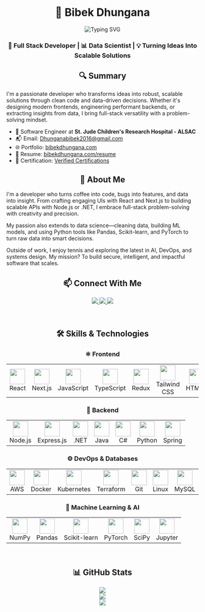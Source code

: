 <!-- Top Section -->
<h1 align="center">🚀 Bibek Dhungana</h1>

<p align="center">
  <img src="https://readme-typing-svg.herokuapp.com?font=Fira+Code&weight=600&size=24&pause=1000&color=00D4FF&center=true&vCenter=true&width=600&lines=Full+Stack+Software+Engineer;Open+Source+Contributor;Data+Scientist;AI+Enthusiast" alt="Typing SVG" />
</p>

<h3 align="center">🚀 Full Stack Developer | 📊 Data Scientist | 💡 Turning Ideas Into Scalable Solutions</h3>

<!-- Summary -->
<h2 align="center">🔍 Summary</h2>

I'm a passionate developer who transforms ideas into robust, scalable solutions through clean code and data-driven decisions. Whether it's designing modern frontends, engineering performant backends, or extracting insights from data, I bring full-stack versatility with a problem-solving mindset.

- 💼 Software Engineer at **St. Jude Children's Research Hospital - ALSAC**
- 📬 Email: [Dhunganabibek2016@gmail.com](mailto:Dhunganabibek2016@gmail.com)
- 🌐 Portfolio: [bibekdhungana.com](https://www.bibekdhungana.com)
- 📄 Resume: [bibekdhungana.com/resume](https://www.bibekdhungana.com/resume)
- 📜 Certification: [Verified Certifications](https://www.credly.com/users/dhunganabibek/badges#credly)

<!-- About me-->
<h2 align="center">👋 About Me</h2>

I'm a developer who turns coffee into code, bugs into features, and data into insight. From crafting engaging UIs with React and Next.js to building scalable APIs with Node.js or .NET, I embrace full-stack problem-solving with creativity and precision.

My passion also extends to data science—cleaning data, building ML models, and using Python tools like Pandas, Scikit-learn, and PyTorch to turn raw data into smart decisions.

Outside of work, I enjoy tennis and exploring the latest in AI, DevOps, and systems design. My mission? To build secure, intelligent, and impactful software that scales.

<!-- Connnect with me -->
<div align="center">
<h2>📫 Connect With Me</h2>
<p>
  <a href="https://github.com/dhunganabibek" target="_blank">
    <img src="https://img.shields.io/badge/GitHub-%2324292e.svg?&style=for-the-badge&logo=github&logoColor=white" />
  </a>
  <a href="https://linkedin.com/in/dhunganabibek" target="_blank">
    <img src="https://img.shields.io/badge/LinkedIn-%231E77B5.svg?&style=for-the-badge&logo=linkedin&logoColor=white" />
  </a>
  <a href="https://www.bibekdhungana.com/" target="_blank">
    <img src="https://img.shields.io/badge/Portfolio-%2308090A.svg?&style=for-the-badge&logo=dev.to&logoColor=white" />
  </a>
</p>
</div>

<!-- Technologies -->
<br/>
<div align ="center">
<h2>🛠️ Skills & Technologies</h2>
<h3>⚛️ Frontend</h3>
<table>
  <tr>
    <td align="center"><img src="https://profilinator.rishav.dev/skills-assets/react-original-wordmark.svg" height="40"/><br/>React</td>
    <td align="center"><img src="https://profilinator.rishav.dev/skills-assets/nextjs.png" height="40"/><br/>Next.js</td>
    <td align="center"><img src="https://profilinator.rishav.dev/skills-assets/javascript-original.svg" height="40"/><br/>JavaScript</td>
    <td align="center"><img src="https://profilinator.rishav.dev/skills-assets/typescript-original.svg" height="40"/><br/>TypeScript</td>
    <td align="center"><img src="https://profilinator.rishav.dev/skills-assets/redux-original.svg" height="40"/><br/>Redux</td>
    <td align="center"><img src="https://profilinator.rishav.dev/skills-assets/tailwindcss.svg" height="40"/><br/>Tailwind CSS</td>
    <td align="center"><img src="https://profilinator.rishav.dev/skills-assets/html5-original-wordmark.svg" height="40"/><br/>HTML5</td>
    <td align="center"><img src="https://profilinator.rishav.dev/skills-assets/css3-original-wordmark.svg" height="40"/><br/>CSS3</td>
  </tr>
</table>
</div>

<div align="center">
<h3> 🧠 Backend</h3>
<table>
  <tr>
    <td align="center"><img src="https://profilinator.rishav.dev/skills-assets/nodejs-original-wordmark.svg" height="40"/><br/>Node.js</td>
    <td align="center"><img src="https://profilinator.rishav.dev/skills-assets/express-original-wordmark.svg" height="40"/><br/>Express.js</td>
    <td align="center"><img src="https://profilinator.rishav.dev/skills-assets/dot-net-original-wordmark.svg" height="40"/><br/>.NET</td>
    <td align="center"><img src="https://profilinator.rishav.dev/skills-assets/java-original-wordmark.svg" height="40"/><br/>Java</td>
    <td align="center"><img src="https://profilinator.rishav.dev/skills-assets/csharp-original.svg" height="40"/><br/>C#</td>
    <td align="center"><img src="https://profilinator.rishav.dev/skills-assets/python-original.svg" height="40"/><br/>Python</td>
    <td align="center"><img src="https://profilinator.rishav.dev/skills-assets/springio-icon.svg" height="40"/><br/>Spring</td>
  </tr>
</table>
</div>

<div align="center">
<h3>⚙️ DevOps & Databases</h3>
<table>
  <tr>
    <td align="center"><img src="https://profilinator.rishav.dev/skills-assets/amazonwebservices-original-wordmark.svg" height="40"/><br/>AWS</td>
    <td align="center"><img src="https://profilinator.rishav.dev/skills-assets/docker-original-wordmark.svg" height="40"/><br/>Docker</td>
    <td align="center"><img src="https://profilinator.rishav.dev/skills-assets/kubernetes-icon.svg" height="40"/><br/>Kubernetes</td>
    <td align="center"><img src="https://profilinator.rishav.dev/skills-assets/terraformio-icon.svg" height="40"/><br/>Terraform</td>
    <td align="center"><img src="https://profilinator.rishav.dev/skills-assets/git-scm-icon.svg" height="40"/><br/>Git</td>
    <td align="center"><img src="https://profilinator.rishav.dev/skills-assets/linux-original.svg" height="40"/><br/>Linux</td>
    <td align="center"><img src="https://profilinator.rishav.dev/skills-assets/mysql-original-wordmark.svg" height="40"/><br/>MySQL</td>
    <td align="center"><img src="https://profilinator.rishav.dev/skills-assets/postgresql-original-wordmark.svg" height="40"/><br/>PostgreSQL</td>
    <td align="center"><img src="https://profilinator.rishav.dev/skills-assets/redis-original-wordmark.svg" height="40"/><br/>Redis</td>
  </tr>
</table>
</div>

<div align="center">
<h3>🤖 Machine Learning & AI</h3>
<table>
  <tr>
    <td align="center"><img src="https://cdn.jsdelivr.net/gh/devicons/devicon/icons/numpy/numpy-original.svg" height="40"/><br/>NumPy</td>
    <td align="center"><img src="https://cdn.jsdelivr.net/gh/devicons/devicon/icons/pandas/pandas-original.svg" height="40"/><br/>Pandas</td>
    <td align="center"><img src="https://upload.wikimedia.org/wikipedia/commons/0/05/Scikit_learn_logo_small.svg" height="40"/><br/>Scikit-learn</td>
    <td align="center"><img src="https://cdn.jsdelivr.net/gh/devicons/devicon/icons/pytorch/pytorch-original.svg" height="40"/><br/>PyTorch</td>
    <td align="center"><img src="https://upload.wikimedia.org/wikipedia/commons/thumb/1/10/Scipy_logo.svg/512px-Scipy_logo.svg.png" height="40"/><br/>SciPy</td>
    <td align="center"><img src="https://cdn.jsdelivr.net/gh/devicons/devicon/icons/jupyter/jupyter-original.svg" height="40"/><br/>Jupyter</td>
  </tr>
</table>
</div>

<!-- GitHub profile -->
<br/>
<div align="center">
<h2> 📊 GitHub Stats </h2>

<a href="https://github.com/dhunganabibek">
  <img src="https://github-readme-stats-bibek-dhunganas-projects.vercel.app/api?username=dhunganabibek&count_private=true&show_icons=true&theme=cobalt&include_all_commits=true" />
</a>

<br/>

<a href="https://github.com/dhunganabibek">
  <img src="https://github-readme-streak-stats.herokuapp.com/?user=dhunganabibek&theme=tokyonight&hide_border=true&background=0D1117&stroke=00D4FF&currStreakLabel=00D4FF" />
</a>

<br/>

<a href="https://github.com/dhunganabibek">
  <img src="https://github-readme-stats-bibek-dhunganas-projects.vercel.app/api/top-langs/?username=dhunganabibek&langs_count=10&layout=compact&theme=cobalt&count_private=true" />
</a>

</div>
